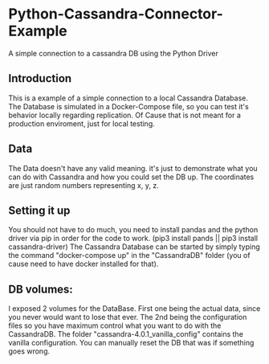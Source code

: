 # Python-Cassandra-Connector-Example
A simple connection to a cassandra DB using the Python Driver


## Introduction
This is a example of a simple connection to a local Cassandra Database. The Database is simulated in a Docker-Compose file, so you can test it's behavior locally regarding replication.
Of Cause that is not meant for a production enviroment, just for local testing.

## Data
The Data doesn't have any valid meaning. it's just to demonstrate what you can do with Cassandra and how you could set the DB up. The coordinates are just random numbers representing x, y, z. 

## Setting it up
You should not have to do much, you need to install pandas and the python driver via pip in order for the code to work. (pip3 install pands || pip3 install cassandra-driver)
The Cassandra Database can be started by simply typing the command "docker-compose up" in the "CassandraDB" folder (you of cause need to have docker installed for that).

## DB volumes:
I exposed 2 volumes for the DataBase. First one being the actual data, since you never would want to lose that ever. 
The 2nd being the configuration files so you have maximum control what you want to do with the CassandraDB.
The folder "cassandra-4.0.1_vanilla_config" contains the vanilla configuration. You can manually reset the DB that was if something goes wrong.
